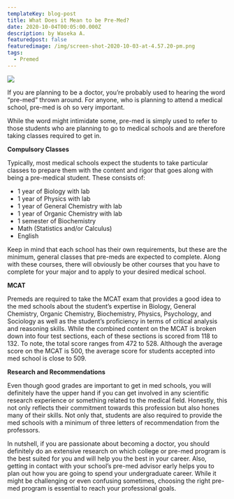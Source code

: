 ```yaml
---
templateKey: blog-post
title: What Does it Mean to be Pre-Med?
date: 2020-10-04T00:05:00.000Z
description: by Waseka A.
featuredpost: false
featuredimage: /img/screen-shot-2020-10-03-at-4.57.20-pm.png
tags:
  - Premed
---
```

![](/img/screen-shot-2020-10-03-at-4.57.20-pm.png)

If you are planning to be a doctor, you’re probably used to hearing the word “pre-med” thrown around. For anyone, who is planning to attend a medical school, pre-med is oh so very important.

While the word might intimidate some, pre-med is simply used to refer to those students who are planning to go to medical schools and are therefore taking classes required to get in.

**Compulsory Classes**

Typically, most medical schools expect the students to take particular classes to prepare them with the content and rigor that goes along with being a pre-medical student. These consists of:

* 1 year of Biology with lab
* 1 year of Physics with lab
* 1 year of General Chemistry with lab
* 1 year of Organic Chemistry with lab
* 1 semester of Biochemistry
* Math (Statistics and/or Calculus)
* English

Keep in mind that each school has their own requirements, but these are the minimum, general classes that pre-meds are expected to complete. Along with these courses, there will obviously be other courses that you have to complete for your major and to apply to your desired medical school.

**MCAT**

Premeds are required to take the MCAT exam that provides a good idea to the med schools about the student’s expertise in Biology, General Chemistry, Organic Chemistry, Biochemistry, Physics, Psychology, and Sociology as well as the student’s proficiency in terms of critical analysis and reasoning skills. While the combined content on the MCAT is broken down into four test sections, each of these sections is scored from 118 to 132. To note, the total score ranges from 472 to 528. Although the average score on the MCAT is 500, the average score for students accepted into med school is close to 509.

**Research and Recommendations**

Even though good grades are important to get in med schools, you will definitely have the upper hand if you can get involved in any scientific research experience or something related to the medical field. Honestly, this not only reflects their commitment towards this profession but also hones many of their skills. Not only that, students are also required to provide the med schools with a minimum of three letters of recommendation from the professors.

In nutshell, if you are passionate about becoming a doctor, you should definitely do an extensive research on which college or pre-med program is the best suited for you and will help you the best in your career. Also, getting in contact with your school’s pre-med advisor early helps you to plan out how you are going to spend your undergraduate career. While it might be challenging or even confusing sometimes, choosing the right pre-med program is essential to reach your professional goals.